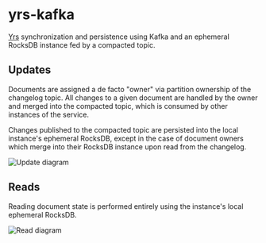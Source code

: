 # yrs-kafka

[Yrs] synchronization and persistence using Kafka and an ephemeral RocksDB instance fed by a
compacted topic.

[Yrs]: https://github.com/y-crdt/y-crdt/

## Updates

Documents are assigned a de facto "owner" via partition ownership of the changelog topic. All changes to a given
document are handled by the owner and merged into the compacted topic, which is consumed by other instances of
the service.

Changes published to the compacted topic are persisted into the local instance's ephemeral RocksDB, except in the
case of document owners which merge into their RocksDB instance upon read from the changelog.

![Update diagram](./.github/img/update-flow.png)

## Reads

Reading document state is performed entirely using the instance's local ephemeral RocksDB.

![Read diagram](./.github/img/read-flow.png)
